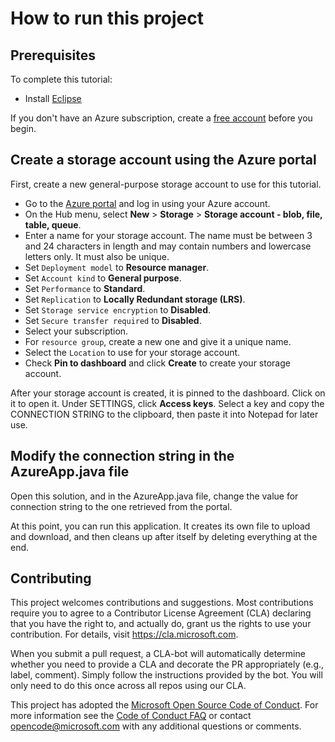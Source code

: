 # How to run this project

## Prerequisites

To complete this tutorial:

* Install [Eclipse](http://www.eclipse.org/downloads/)

If you don't have an Azure subscription, create a [free account](https://azure.microsoft.com/free/?WT.mc_id=A261C142F) before you begin.

## Create a storage account using the Azure portal

First, create a new general-purpose storage account to use for this tutorial.

* Go to the [Azure portal](https://portal.azure.com) and log in using your Azure account.
* On the Hub menu, select **New** > **Storage** > **Storage account - blob, file, table, queue**.
* Enter a name for your storage account. The name must be between 3 and 24 characters in length and may contain numbers and lowercase letters only. It must also be unique.
* Set `Deployment model` to **Resource manager**.
* Set `Account kind` to **General purpose**.
* Set `Performance` to **Standard**.
* Set `Replication` to **Locally Redundant storage (LRS)**.
* Set `Storage service encryption` to **Disabled**.
* Set `Secure transfer required` to **Disabled**.
* Select your subscription.
* For `resource group`, create a new one and give it a unique name.
* Select the `Location` to use for your storage account.
* Check **Pin to dashboard** and click **Create** to create your storage account.

After your storage account is created, it is pinned to the dashboard. Click on it to open it. Under SETTINGS, click **Access keys**. Select a key and copy the CONNECTION STRING to the clipboard, then paste it into Notepad for later use.

## Modify the connection string in the AzureApp.java file

Open this solution, and in the AzureApp.java file, change the value for connection string to the one retrieved from the portal.

At this point, you can run this application. It creates its own file to upload and download, and then cleans up after itself by deleting everything at the end.

## Contributing

This project welcomes contributions and suggestions.  Most contributions require you to agree to a Contributor License Agreement (CLA) declaring that you have the right to, and actually do, grant us the rights to use your contribution. For details, visit https://cla.microsoft.com.

When you submit a pull request, a CLA-bot will automatically determine whether you need to provide a CLA and decorate the PR appropriately (e.g., label, comment). Simply follow the instructions provided by the bot. You will only need to do this once across all repos using our CLA.

This project has adopted the [Microsoft Open Source Code of Conduct](https://opensource.microsoft.com/codeofconduct/). For more information see the [Code of Conduct FAQ](https://opensource.microsoft.com/codeofconduct/faq/) or contact [opencode@microsoft.com](mailto:opencode@microsoft.com) with any additional questions or comments.
